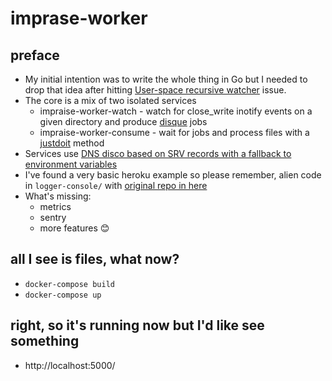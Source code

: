# imprase-worker

## preface
 - My initial intention was to write the whole thing in Go but I needed to drop that idea after hitting [User-space recursive watcher](https://github.com/fsnotify/fsnotify/issues/18) issue.
 - The core is a mix of two isolated services
   - impraise-worker-watch - watch for close_write inotify events on a given directory and produce [disque](https://github.com/antirez/disque) jobs
   - impraise-worker-consume - wait for jobs and process files with a [justdoit](https://github.com/bjarocki/impraise-worker/blob/ecb66699ecbf22275dccef48943c8d1591633a49/lib/impraise/worker/consume.rb#L16-L19) method
 - Services use [DNS disco based on SRV records with a fallback to environment variables](https://github.com/bjarocki/impraise-worker/blob/ecb66699ecbf22275dccef48943c8d1591633a49/lib/impraise/worker/dns.rb#L26-L38)
 - I've found a very basic heroku example so please remember, alien code in `logger-console/` with [original repo in here](https://github.com/heroku-examples/ruby-websockets-chat-demo)
 - What's missing:
   - metrics
   - sentry
   - more features :blush:

## all I see is files, what now?
 - `docker-compose build`
 - `docker-compose up`

## right, so it's running now but I'd like see something
 - http://localhost:5000/
